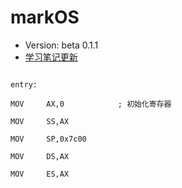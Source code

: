 # markOS
- Version: beta 0.1.1
- [学习笔记更新](https://github.com/Liu-Jing-Jing/markOS/wiki)

```

entry:

MOV		AX,0			; 初始化寄存器

MOV		SS,AX

MOV		SP,0x7c00

MOV		DS,AX

MOV		ES,AX
```
